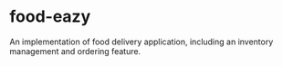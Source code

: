# food-eazy
An implementation of food delivery application, including an inventory management and ordering feature.
